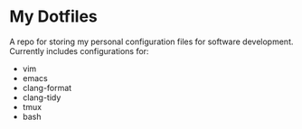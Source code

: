 # My Dotfiles
A repo for storing my personal configuration files for software development.
Currently includes configurations for:
 * vim
 * emacs
 * clang-format
 * clang-tidy
 * tmux
 * bash
